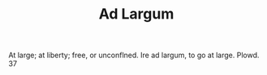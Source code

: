 ---
title: Ad Largum
letter: A
permalink: "/definitions/ad-largum.html"
body: At large; at liberty; free, or unconflned. Ire ad largum, to go at large. Plowd.
  37
published_at: '2018-07-07'
layout: post
---
